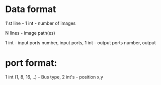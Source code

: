 # Data format
1'st line - 1 int - number of images

N lines - image path(es)

1 int - input ports number, input ports, 1 int - output ports number, output

# port format:

1 int (1, 8, 16, ..) - Bus type, 2 int's - position x,y

